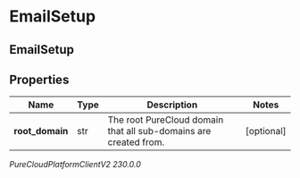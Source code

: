 # EmailSetup

## EmailSetup

## Properties

|Name | Type | Description | Notes|
|------------ | ------------- | ------------- | -------------|
| **root_domain** | str | The root PureCloud domain that all sub-domains are created from. | [optional] |



_PureCloudPlatformClientV2 230.0.0_

